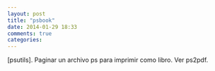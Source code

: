 ```yaml
---
layout: post
title: "psbook"
date: 2014-01-29 18:33
comments: true
categories: 
---
```

[psutils]. Paginar un archivo ps para imprimir como libro. Ver ps2pdf.

